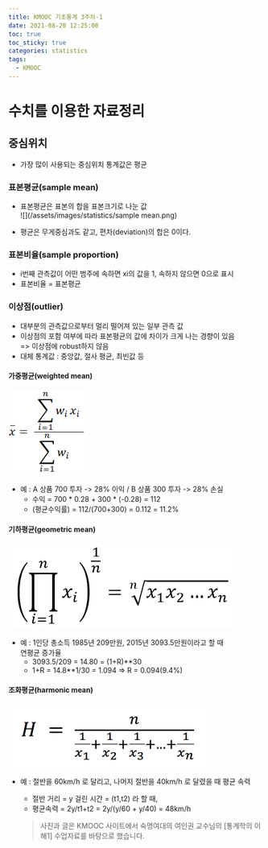 ```yaml
---
title: KMOOC 기초통계 3주차-1
date: 2021-08-20 12:25:00
toc: true
toc_sticky: true
categories: statistics
tags:
  - KMOOC
---
```


# 수치를 이용한 자료정리

## 중심위치
- 가장 많이 사용되는 중심위치 통계값은 평균

### 표본평균(sample mean)
- 표본평균은 표본의 합을 표본크기로 나눈 값  
![](/assets/images/statistics/sample mean.png)

- 평균은 무게중심과도 같고, 편차(deviation)의 합은 0이다.

### 표본비율(sample proportion)

- i번째 관측값이 어떤 범주에 속하면 xi의 값을 1, 속하지 않으면 0으로 표시  
- 표본비율 = 표본평균

### 이상점(outlier)
- 대부분의 관측값으로부터 멀리 떨어져 있는 일부 관측 값
- 이상점의 포함 여부에 따라 표본평균의 값에 차이가 크게 나는 경향이 있음   
  => 이상점에 robust하지 않음
- 대체 통계값 : 중앙값, 절사 평균, 최빈값 등

#### 가중평균(weighted mean)
![](/assets/images/statistics/weightedmean.png) 
- 예 : A 상품 700 투자 -> 28% 이익 / B 상품 300 투자 -> 28% 손실  
  - 수익 = 700 * 0.28 + 300 * (-0.28) = 112
  - (평균수익률) = 112/(700+300) = 0.112 = 11.2%

#### 기하평균(geometric mean)  
![](/assets/images/statistics/geometricmean.png) 
- 예 : 1인당 총소득 1985년 209만원, 2015년 3093.5만원이라고 할 때  
연평균 증가율
  - 3093.5/209 = 14.80 = (1+R)**30
  - 1+R = 14.8**1/30 = 1.094 => R = 0.094(9.4%)

#### 조화평균(harmonic mean)  
![](/assets/images/statistics/harmonicmean.png)  
- 예 : 절반을 60km/h 로 달리고, 나머지 절반을 40km/h 로 달렸을 때 평균 속력  
  - 절반 거리 = y 걸린 시간 = (t1,t2) 라 할 때,  
  - 평균속력 = 2y/t1+t2 = 2y/(y/60 + y/40) = 48km/h

  > 사진과 글은 KMOOC 사이트에서 숙명여대의 여인권 교수님의 [통계학의 이해1] 수업자료를 바탕으로 했습니다.  
